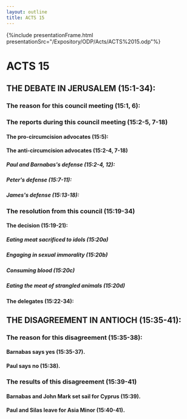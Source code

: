 ```yaml
---
layout: outline
title: ACTS 15
---
```

{%include presentationFrame.html presentationSrc="/Expository/ODP/Acts/ACTS%2015.odp"%}

# ACTS 15 
## THE DEBATE IN JERUSALEM (15:1-34): 
###  The reason for this council meeting (15:1, 6): 
###  The reports during this council meeting (15:2-5, 7-18) 
####  The pro-circumcision advocates (15:5): 
####  The anti-circumcision advocates (15:2-4, 7-18) 
#####  Paul and Barnabas\'s defense (15:2-4, 12): 
#####  Peter\'s defense (15:7-11): 
#####  James\'s defense (15:13-18): 
###  The resolution from this council (15:19-34) 
####  The decision (15:19-21): 
#####  Eating meat sacrificed to idols (15:20a) 
#####  Engaging in sexual immorality (15:20b) 
#####  Consuming blood (15:20c) 
#####  Eating the meat of strangled animals (15:20d) 
####  The delegates (15:22-34): 
## THE DISAGREEMENT IN ANTIOCH (15:35-41): 
###  The reason for this disagreement (15:35-38): 
####  Barnabas says yes (15:35-37). 
####  Paul says no (15:38). 
###  The results of this disagreement (15:39-41) 
####  Barnabas and John Mark set sail for Cyprus (15:39). 
####  Paul and Silas leave for Asia Minor (15:40-41). 
